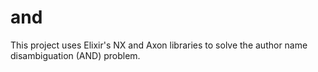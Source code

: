 # and
This project uses Elixir's NX and Axon libraries to solve the author name disambiguation (AND) problem. 
